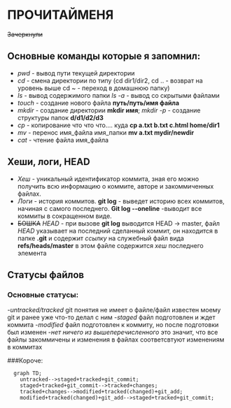 # ПРОЧИТАЙМЕНЯ
~~Зачеркнули~~


## Основные команды которые я запомнил:
* _pwd_ - вывод пути текущей директории
* _cd_ - смена директории по типу (cd dir1/dir2, cd .. - возврат на уровень выше cd ~ - переход в домашнюю папку)
* _ls_ - вывод содержимого папки _ls -a_ - вывод со скрытыми файлами 
* _touch_ - создание нового файла **путь/путь/имя файла**
* _mkdir_ - создание директории **mkdir имя**; _mkdir -p_ - создание структуры папок **d/d1/d2/d3**
* _cp_ - копирование что что что.... куда **cp a.txt b.txt c.html home/dir1**
* _mv_ - перенос имя_файла имя_папки **mv a.txt mydir/newdir**
* _cat_ - чтение файла имя_файла


## Хеши, логи, HEAD
* _Хеш_ - уникальный идентификатор коммита, зная его можно получить всю информацию о коммите, авторе и закоммиченных файлах. 
* _Логи_ - история коммитов. __git log__ - выведет историю всех коммитов, начиная с самого последнего. __Git log --oneline__ -выводит все коммиты в сокращенном виде.
* ~~БОШКА~~ _HEAD_ - при вызове __git log__ выводится HEAD -> master, файл _HEAD_ указывает на последний сделанный коммит, он находится в папке **.git** и содержит _ссылку_ на служебный файл вида **refs/heads/master** в этом файле содержится _хеш_ последнего элемента


## Статусы файлов 
###  Основные статусы:
-_untracked/tracked_ git понятия не имеет о файле/файл известен моему git и ранее уже что-то делал с ним
-_staged_ файл подготовлен и ждет коммита
-_modified_ файл подготовлен к коммиту, но после подготовки был изменен
-_нет ничего из вышеперечисленного_ это значит, что все файлы закоммичены и изменения в файлах соответсвтуют изменениям в коммитах

###Короче:

```mermaid
  graph TD;
	untracked-->staged+tracked+git_commit;
	staged+tracked+git_commit-->tracked+changes;
	tracked+changes-->modified+tracked(changed)+git_add;
	modified+tracked(changed)+git_add-->staged+tracked+git_commit;
```